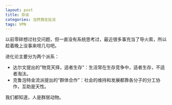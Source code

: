 ```yaml
---
layout: post
title: 杂谈
categories: 当然我在扯淡
tags: VPN
---
```


以前零碎想过社交问题，但一直没有系统思考过，最近很多事充当了导火索，所以趁着晚上没事来唠几句吧。

进化论主要分为两个派系：

* 达尔文提出的”物竞天择，适者生存“：生活常在生存竞争中，适者生存，不适者淘汰。
* 克鲁泡特金流派提出的“群体合作”：社会的维持和发展都靠各分子的分工协作，互助是天性。

我们都知道，人是群居动物。